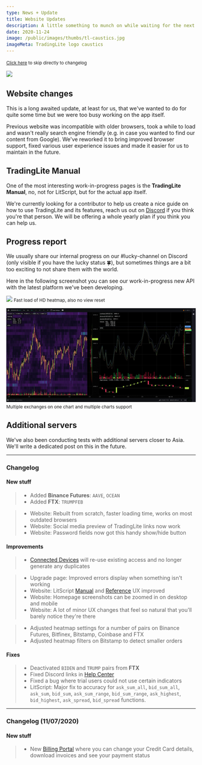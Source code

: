 ```yaml
---
type: News + Update
title: Website Updates
description: A little something to munch on while waiting for the next big thing
date: 2020-11-24
image: /public/images/thumbs/tl-caustics.jpg
imageMeta: TradingLite logo caustics
---
```


<small>[Click here](#changelog) to skip directly to changelog</small>

![](/public/images/thumbs/tl-caustics.jpg)

## Website changes

This is a long awaited update, at least for us, that we've wanted to do for quite some time but we were too busy working on the app itself.

Previous website was incompatible with older browsers, took a while to load and wasn't really search engine friendly (e.g. in case you wanted to find our content from Google). We've reworked it to bring improved browser support, fixed various user experience issues and made it easier for us to maintain in the future.


## TradingLite Manual

One of the most interesting work-in-progress pages is the **TradingLite Manual**, no, not for LitScript, but for the actual app itself.

We're currently looking for a contributor to help us create a nice guide on how to use TradingLite and its features, reach us out on [Discord](/discord) if you think you're that person. We will be offering a whole yearly plan if you think you can help us.


## Progress report 

We usually share our internal progress on our #lucky-channel on Discord (only visible if you have the lucky status 🍀), but sometimes things are a bit too exciting to not share them with the world.

Here in the following screenshot you can see our work-in-progress new API with the latest platform we've been developing.

![](https://media.discordapp.net/attachments/611237841573380097/776203153955225621/tradingnext.gif)
<small class="caption">Fast load of HD heatmap, also no view reset</small>


![](../../media/screenshots/tl-next-multiple-exchanges.jpg)
<small class="caption">Multiple exchanges on one chart and multiple charts support</small>

## Additional servers

We've also been conducting tests with additional servers closer to Asia. We'll write a dedicated post on this in the future.

---

### Changelog

#### New stuff

<div class="changelog-new">

> - Added **Binance Futures**: `AAVE`, `OCEAN`
> - Added **FTX**: `TRUMPFEB`

> - Website: Rebuilt from scratch, faster loading time, works on most outdated browsers
> - Website: Social media preview of TradingLite links now work
> - Website: Password fields now got this handy show/hide button

</div>

#### Improvements

> - [Connected Devices](/account/security) will re-use existing access and no longer generate any duplicates

> - Upgrade page: Improved errors display when something isn't working
> - Website: LitScript [Manual](/docs/litscript) and [Reference](/docs/reference) UX improved
> - Website: Homepage screenshots can be zoomed in on desktop and mobile
> - Website: A lot of minor UX changes that feel so natural that you'll barely notice they're there

> - Adjusted heatmap settings for a number of pairs on Binance Futures, Bitfinex, Bitstamp, Coinbase and FTX
> - Adjusted heatmap filters on Bitstamp to detect smaller orders

#### Fixes

<div class="changelog-fix">

> - Deactivated `BIDEN` and `TRUMP` pairs from **FTX**
> - Fixed Discord links in [Help Center](/support)
> - Fixed a bug where trial users could not use certain indicators
> - LitScript: Major fix to accuracy for `ask_sum_all`, `bid_sum_all`, `ask_sum`, `bid_sum`, `ask_sum_range`, `bid_sum_range`, `ask_highest`, `bid_highest`, `ask_spread`, `bid_spread` functions.

</div>


---

### Changelog (11/07/2020)

#### New stuff

<div class="changelog-new">

> - New [Billing Portal](/account) where you can change your Credit Card details, download invoices and see your payment status

</div>
